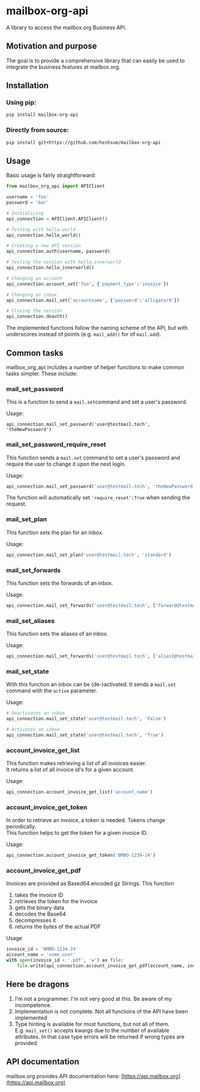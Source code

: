 # mailbox-org-api
A library to access the mailbox.org Business API.

## Motivation and purpose 
The goal is to provide a comprehensive library that can easily be used to integrate the business features at mailbox.org.

## Installation
### Using pip:
```bash
pip install mailbox-org-api
```

### Directly from source:
```bash
pip install git+https://github.com/heshsum/mailbox-org-api
```

## Usage
Basic usage is fairly straightforward:

```python
from mailbox_org_api import APIClient

username = 'foo'
password = 'bar'

# Initializing
api_connection = APIClient.APIClient()

# Testing with hello.world
api_connection.hello_world()

# Creating a new API session
api_connection.auth(username, password)

# Testing the session with hello.innerworld
api_connection.hello_innerworld()

# Changing an account
api_connection.account_set('foo', {'payment_type':'invoice'})

# Changing an inbox
api_connection.mail_set('accountname', {'password':'alligator9'})

# Closing the session
api_connection.deauth()
```

The implemented functions follow the naming scheme of the API, but with underscores instead of points (e.g. `mail_add()` for of `mail.add`).

## Common tasks
mailbox_org_api includes a number of helper functions to make common tasks simpler. These include:

### mail_set_password
This is a function to send a `mail.set`command and set a user's password.

Usage:
```
api_connection.mail_set_password('user@testmail.tech', 'theNewPassword')
```

### mail_set_password_require_reset
This function sends a `mail.set` command to set a user's password and require the user to change it upon the next login.

Usage:
```python
api_connection.mail_set_password('user@testmail.tech', 'theNewPassword')
```

The function will automatically set `'require_reset':True` when sending the request.

### mail_set_plan
This function sets the plan for an inbox.

Usage:
```python
api_connection.mail_set_plan('user@testmail.tech', 'standard')
```


### mail_set_forwards
This function sets the forwards of an inbox.

Usage:
```python
api_connection.mail_set_forwards('user@testmail.tech', ['forward@testmail.tech', 'forward@testmail.tech'])
```

### mail_set_aliases
This function sets the aliases of an inbox.

Usage:
```python
api_connection.mail_set_forwards('user@testmail.tech', ['alias1@testmail.tech', 'alias2@testmail.tech'])
```

### mail_set_state
With this function an inbox can be (de-)activated. It sends a `mail.set` command with the `active` parameter.

Usage:
```python
# Deactivates an inbox
api_connection.mail_set_state('user@testmail.tech', 'False')

# Activates an inbox
api_connection.mail_set_state('user@testmail.tech', 'True')
```

### account_invoice_get_list
This function makes retrieving a list of all invoices easier.  
It returns a list of all invoice id's for a given account.

Usage:
```python
api_connection.account_invoice_get_list('account_name')
```

### account_invoice_get_token
In order to retrieve an invoice, a token is needed. Tokens change periodically.  
This function helps to get the token for a given invoice ID.

Usage:
```python
api_connection.account_invoice_get_token('BMBO-1234-24')
```

### account_invoice_get_pdf
Invoices are provided as Based64 encoded gz Strings. This function
1. takes the invoice ID
2. retrieves the token for the invoice
3. gets the binary data
4. decodes the Base64
5. decompresses it
6. returns the bytes of the actual PDF

Usage
```python
invoice_id = 'BMBO-1234-24'
account_name = 'some_user'
with open(invoice_id + '.pdf', 'w') as file:
    file.write(api_connection.account_invoice_get_pdf(account_name, invoice_id))
```

## Here be dragons
1. I'm not a programmer. I'm not very good at this. Be aware of my incompetence.
2. Implementation is not complete. Not all functions of the API have been implemented
3. Type hinting is available for most functions, but not all of them.  
E.g. `mail_set()` accepts kwargs due to the number of available attributes. 
In that case type errors will be returned if wrong types are provided.

## API documentation
mailbox.org provides API documentation here: [https://api.mailbox.org](https://api.mailbox.org)
